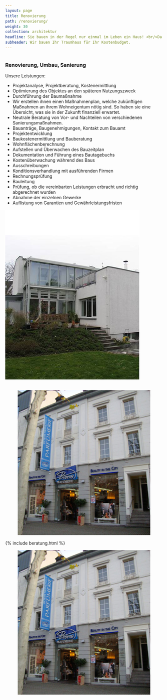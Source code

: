 ```yaml
---
layout: page
title: Renovierung
path: /renovierung/
weight: 30
collection: architektur
headline: Sie bauen in der Regel nur einmal im Leben ein Haus! <br/>Da kann jeder Fehler zu viel sein.
subheader: Wir bauen Ihr Traumhaus für Ihr Kostenbudget.
---
```


<div class="content_box">
  <div class="column">
    <h3>Renovierung, Umbau, Sanierung</h3>
    <p>
      <span class="subtitle">Unsere Leistungen:</span>
    </p>
    <ul>
      <li>Projektanalyse, Projektberatung, Kostenermittlung</li>
      <li>Optimierung des Objektes an den späteren Nutzungszweck</li>
      <li>Durchführung der Baumaßnahme</li>
      <li>Wir erstellen ihnen einen Maßnahmenplan, welche zukünftigen Maßnahmen an ihrem Wohneigentum nötig sind. So haben sie eine Übersicht, was sie in der Zukunft finanziell erwartet.</li>
      <li>Neutrale Beratung von Vor- und Nachteilen von verschiedenen Sanierungsmaßnahmen. </li>
      <li>Bauanträge, Baugenehmigungen, Kontakt zum Bauamt</li>
      <li>Projektentwicklung</li>
      <li>Baukostenermittlung und Bauberatung</li>
      <li>Wohnflächenberechnung</li>
      <li>Aufstellen und Überwachen des Bauzeitplan</li>
      <li>Dokumentation und Führung eines Bautagebuchs</li>
      <li>Kostenüberwachung während des Baus</li>
      <li>Ausschreibungen</li>
      <li>Konditionsverhandlung mit ausführenden Firmen</li>
      <li>Rechnungsprüfung</li>
      <li>Bauleitung</li>
      <li>Prüfung, ob die vereinbarten Leistungen erbracht und richtig abgerechnet wurden </li>
      <li>Abnahme der einzelnen Gewerke</li>
      <li>Auflistung von Garantien und Gewährleistungsfristen</li>
    </ul>
  </div>
  <div class="column2"><img src="/assets//images/e573395934.jpg"></div>
  <br class="clear">
</div>
<div class="content_box">
  <figure class="column xs-hidden">
    <img src="/assets//images/parfuemerie.jpg">
  </figure>
  <div class="column2">
    {% include beratung.html %}
  </div>
  <figure class="column xs-only">
    <img src="/assets//images/parfuemerie.jpg">
  </figure>
  <br class="clear">
</div>
